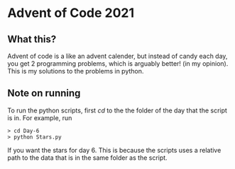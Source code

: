 # Advent of Code 2021
## What this?
Advent of code is a like an advent calender, but instead of candy each day, you get 2 programming problems, which is arguably better! (in my opinion).
This is my solutions to the problems in python.
## Note on running
To run the python scripts, first _cd_ to the the folder of the day that the script is in. For example, run
```
> cd Day-6
> python Stars.py
```
If you want the stars for day 6. This is because the scripts uses a relative path to the data that is in the same folder as the script.